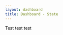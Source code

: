 ```yaml
---
layout: dashboard
title: Dashboard - State
---
```

Test test test
<!--
<div style="max-width: 48rem; margin-left: -2rem; margin-right: -2rem">
  {% include_relative ../assets/plotly/Cases-Tests-WI.html %}
  {% include_relative ../assets/plotly/Deaths-Hosp-WI.html %}
  {% include_relative ../assets/plotly/Map-Cases-WI.html %}
  {% include_relative ../assets/plotly/Map-Hosp-WI.html %}
</div>
-->
